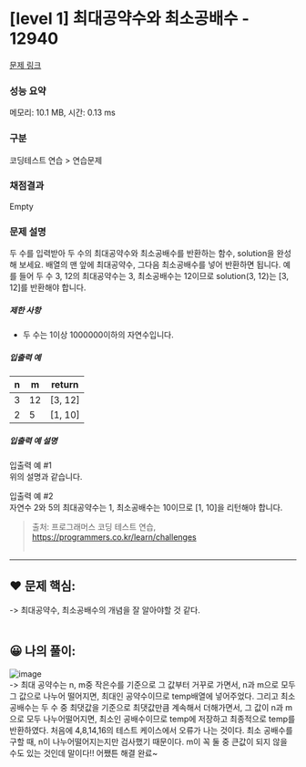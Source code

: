 # [level 1] 최대공약수와 최소공배수 - 12940 

[문제 링크](https://school.programmers.co.kr/learn/courses/30/lessons/12940#qna) 

### 성능 요약

메모리: 10.1 MB, 시간: 0.13 ms

### 구분

코딩테스트 연습 > 연습문제

### 채점결과

Empty

### 문제 설명

<p>두 수를 입력받아 두 수의 최대공약수와 최소공배수를 반환하는 함수, solution을 완성해 보세요. 배열의 맨 앞에 최대공약수, 그다음 최소공배수를 넣어 반환하면 됩니다. 예를 들어 두 수 3, 12의 최대공약수는 3, 최소공배수는 12이므로 solution(3, 12)는 [3, 12]를 반환해야 합니다.</p>

<h5>제한 사항</h5>

<ul>
<li>두 수는 1이상 1000000이하의 자연수입니다.</li>
</ul>

<h5>입출력 예</h5>
<table class="table">
        <thead><tr>
<th>n</th>
<th>m</th>
<th>return</th>
</tr>
</thead>
        <tbody><tr>
<td>3</td>
<td>12</td>
<td>[3, 12]</td>
</tr>
<tr>
<td>2</td>
<td>5</td>
<td>[1, 10]</td>
</tr>
</tbody>
      </table>
<h5>입출력 예 설명</h5>

<p>입출력 예 #1<br>
위의 설명과 같습니다.</p>

<p>입출력 예 #2<br>
자연수 2와 5의 최대공약수는 1, 최소공배수는 10이므로 [1, 10]을 리턴해야 합니다.</p>


> 출처: 프로그래머스 코딩 테스트 연습, https://programmers.co.kr/learn/challenges  <br><br>

<hr>

## ❤️ 문제 핵심: <br>
-> 최대공약수, 최소공배수의 개념을 잘 알아야할 것 같다. <br><br>

## 😀 나의 풀이: <br>
![image](https://github.com/An-jisu/Algorithm/assets/70849122/e47f99f9-4349-4171-bc07-6db342de3cd2) <br>
-> 최대 공약수는 n, m중 작은수를 기준으로 그 값부터 거꾸로 가면서, n과 m으로 모두 그 값으로 나누어 떨어지면, 최대인 공약수이므로 temp배열에 넣어주었다. 그리고 최소 공배수는 두 수 중 최댓값을 기준으로 최댓값만큼 계속해서 더해가면서, 그 값이 n과 m으로 모두 나누어떨어지면, 최소인 공배수이므로 temp에 저장하고 최종적으로 temp를 반환하였다. 처음에 4,8,14,16의 테스트 케이스에서 오류가 나는 것이다. 최소 공배수를 구할 때, n이 나누어떨어지는지만 검사했기 때문이다. m이 꼭 둘 중 큰값이 되지 않을 수도 있는 것인데 말이다!! 어쨌튼 해결 완료~<br><br>

